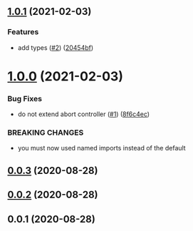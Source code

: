 ## [1.0.1](https://github.com/achingbrain/native-abort-controller/compare/v1.0.0...v1.0.1) (2021-02-03)


### Features

* add types ([#2](https://github.com/achingbrain/native-abort-controller/issues/2)) ([20454bf](https://github.com/achingbrain/native-abort-controller/commit/20454bff4480e5d14d0e593d1d623cc4b15eb7f2))



# [1.0.0](https://github.com/achingbrain/native-abort-controller/compare/v0.0.3...v1.0.0) (2021-02-03)


### Bug Fixes

* do not extend abort controller ([#1](https://github.com/achingbrain/native-abort-controller/issues/1)) ([8f6c4ec](https://github.com/achingbrain/native-abort-controller/commit/8f6c4ec088c516d6844a87e1cd19ef094ae9be3b))


### BREAKING CHANGES

* you must now used named imports instead of the default



<a name="0.0.3"></a>
## [0.0.3](https://github.com/achingbrain/native-abort-controller/compare/v0.0.2...v0.0.3) (2020-08-28)



<a name="0.0.2"></a>
## [0.0.2](https://github.com/achingbrain/native-abort-controller/compare/v0.0.1...v0.0.2) (2020-08-28)



<a name="0.0.1"></a>
## 0.0.1 (2020-08-28)




